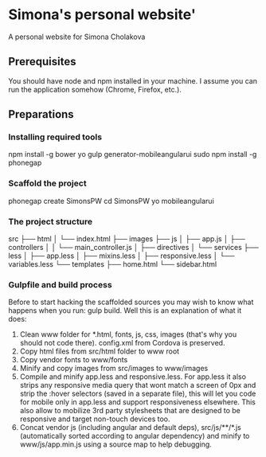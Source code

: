 ﻿# Simona's personal website'

A personal website for Simona Cholakova

## Prerequisites

You should have node and npm installed in your machine. I assume you can run the application somehow (Chrome, Firefox, etc.).

## Preparations

### Installing required tools

npm install -g bower yo gulp generator-mobileangularui
sudo npm install -g phonegap

### Scaffold the project

phonegap create SimonsPW
cd SimonsPW
yo mobileangularui

### The project structure

src
├── html
│   └── index.html
├── images
├── js
│   ├── app.js
│   ├── controllers
│   │   └── main_controller.js
│   ├── directives
│   └── services
├── less
│   ├── app.less
│   ├── mixins.less
│   ├── responsive.less
│   └── variables.less
└── templates
    ├── home.html
    └── sidebar.html

### Gulpfile and build process
Before to start hacking the scaffolded sources you may wish to know what happens when you run: gulp build. Well this is an explanation of what it does:

1. Clean www folder for *.html, fonts, js, css, images (that's why you should not code there). config.xml from Cordova is preserved.
2. Copy html files from src/html folder to www root
3. Copy vendor fonts to www/fonts
4. Minify and copy images from src/images to www/images
5. Compile and minify app.less and responsive.less. For app.less it also strips any responsive media query that wont match a screen of 0px and strip the :hover selectors (saved in a separate file), this will let you code for mobile only in app.less and support responsiveness elsewhere. This also allow to mobilize 3rd party stylesheets that are designed to be responsive and target non-touch devices too.
6. Concat vendor js (including angular and default deps), src/js/**/*.js (automatically sorted according to angular dependency) and minify to www/js/app.min.js using a source map to help debugging.
